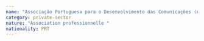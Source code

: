```yaml
---
name: "Associação Portuguesa para o Desenvolvimento das Comunicações (ADPC)"
category: private-sector
nature: "Association professionnelle "
nationality: PRT
---
```

    